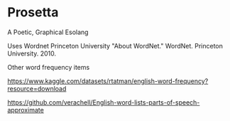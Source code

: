 # Prosetta
 A Poetic, Graphical Esolang

Uses Wordnet
Princeton University "About WordNet." WordNet. Princeton University. 2010. 

Other word frequency items

https://www.kaggle.com/datasets/rtatman/english-word-frequency?resource=download

https://github.com/verachell/English-word-lists-parts-of-speech-approximate
